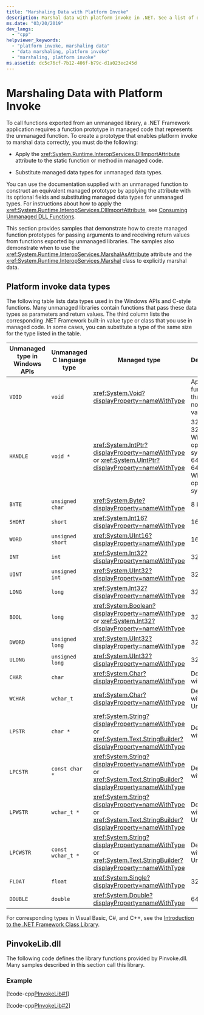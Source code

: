 ```yaml
---
title: "Marshaling Data with Platform Invoke"
description: Marshal data with platform invoke in .NET. See a list of data types used in Windows APIs and C-style functions, and find their .NET managed type equivalents.
ms.date: "03/20/2019"
dev_langs:
  - "cpp"
helpviewer_keywords:
  - "platform invoke, marshaling data"
  - "data marshaling, platform invoke"
  - "marshaling, platform invoke"
ms.assetid: dc5c76cf-7b12-406f-b79c-d1a023ec245d
---
```

# Marshaling Data with Platform Invoke

To call functions exported from an unmanaged library, a .NET Framework application requires a function prototype in managed code that represents the unmanaged function. To create a prototype that enables platform invoke to marshal data correctly, you must do the following:

- Apply the <xref:System.Runtime.InteropServices.DllImportAttribute> attribute to the static function or method in managed code.

- Substitute managed data types for unmanaged data types.

You can use the documentation supplied with an unmanaged function to construct an equivalent managed prototype by applying the attribute with its optional fields and substituting managed data types for unmanaged types. For instructions about how to apply the <xref:System.Runtime.InteropServices.DllImportAttribute>, see [Consuming Unmanaged DLL Functions](consuming-unmanaged-dll-functions.md).

This section provides samples that demonstrate how to create managed function prototypes for passing arguments to and receiving return values from functions exported by unmanaged libraries. The samples also demonstrate when to use the <xref:System.Runtime.InteropServices.MarshalAsAttribute> attribute and the <xref:System.Runtime.InteropServices.Marshal> class to explicitly marshal data.

## Platform invoke data types

The following table lists data types used in the Windows APIs and C-style functions. Many unmanaged libraries contain functions that pass these data types as parameters and return values. The third column lists the corresponding .NET Framework built-in value type or class that you use in managed code. In some cases, you can substitute a type of the same size for the type listed in the table.

|Unmanaged type in Windows APIs|Unmanaged C language type|Managed type|Description|
|--------------------------------|-------------------------------|------------------------|-----------------|
|`VOID`|`void`|<xref:System.Void?displayProperty=nameWithType>|Applied to a function that does not return a value.|
|`HANDLE`|`void *`|<xref:System.IntPtr?displayProperty=nameWithType> or <xref:System.UIntPtr?displayProperty=nameWithType>|32 bits on 32-bit Windows operating systems, 64 bits on 64-bit Windows operating systems.|
|`BYTE`|`unsigned char`|<xref:System.Byte?displayProperty=nameWithType>|8 bits|
|`SHORT`|`short`|<xref:System.Int16?displayProperty=nameWithType>|16 bits|
|`WORD`|`unsigned short`|<xref:System.UInt16?displayProperty=nameWithType>|16 bits|
|`INT`|`int`|<xref:System.Int32?displayProperty=nameWithType>|32 bits|
|`UINT`|`unsigned int`|<xref:System.UInt32?displayProperty=nameWithType>|32 bits|
|`LONG`|`long`|<xref:System.Int32?displayProperty=nameWithType>|32 bits|
|`BOOL`|`long`|<xref:System.Boolean?displayProperty=nameWithType> or <xref:System.Int32?displayProperty=nameWithType>|32 bits|
|`DWORD`|`unsigned long`|<xref:System.UInt32?displayProperty=nameWithType>|32 bits|
|`ULONG`|`unsigned long`|<xref:System.UInt32?displayProperty=nameWithType>|32 bits|
|`CHAR`|`char`|<xref:System.Char?displayProperty=nameWithType>|Decorate with ANSI.|
|`WCHAR`|`wchar_t`|<xref:System.Char?displayProperty=nameWithType>|Decorate with Unicode.|
|`LPSTR`|`char *`|<xref:System.String?displayProperty=nameWithType> or <xref:System.Text.StringBuilder?displayProperty=nameWithType>|Decorate with ANSI.|
|`LPCSTR`|`const char *`|<xref:System.String?displayProperty=nameWithType> or <xref:System.Text.StringBuilder?displayProperty=nameWithType>|Decorate with ANSI.|
|`LPWSTR`|`wchar_t *`|<xref:System.String?displayProperty=nameWithType> or <xref:System.Text.StringBuilder?displayProperty=nameWithType>|Decorate with Unicode.|
|`LPCWSTR`|`const wchar_t *`|<xref:System.String?displayProperty=nameWithType> or <xref:System.Text.StringBuilder?displayProperty=nameWithType>|Decorate with Unicode.|
|`FLOAT`|`float`|<xref:System.Single?displayProperty=nameWithType>|32 bits|
|`DOUBLE`|`double`|<xref:System.Double?displayProperty=nameWithType>|64 bits|

For corresponding types in Visual Basic, C#, and C++, see the [Introduction to the .NET Framework Class Library](../../standard/class-library-overview.md#system-namespace).

## PinvokeLib.dll

The following code defines the library functions provided by Pinvoke.dll. Many samples described in this section call this library.

### Example

[!code-cpp[PInvokeLib#1](../../../samples/snippets/cpp/VS_Snippets_CLR/pinvokelib/cpp/pinvokelib.cpp#1)]

[!code-cpp[PInvokeLib#2](../../../samples/snippets/cpp/VS_Snippets_CLR/pinvokelib/cpp/pinvokelib.h#2)]
